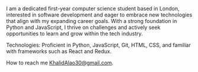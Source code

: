 I am a dedicated first-year computer science student based in London, interested in software development and eager to embrace new technologies that align with my expanding career goals. With a strong foundation in Python and JavaScript, I thrive on challenges and actively seek opportunities to learn and grow within the tech industry. 

Technologies: Proficient in Python, JavaScript, Git, HTML, CSS, and familiar with frameworks such as React and Redux.

 How to reach me KhalidAlao30@gmail.com.

<!---
KhalidAlao/KhalidAlao is a ✨ special ✨ repository because its `README.md` (this file) appears on your GitHub profile.
You can click the Preview link to take a look at your changes.
--->

